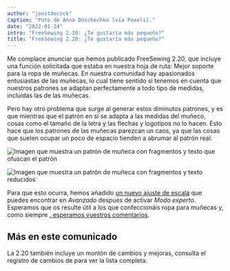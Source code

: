 ```yaml
---
author: "joostdecock"
caption: "Foto de Anna Doschechko [vía Pexels]."
date: "2022-01-24"
intro: "FreeSewing 2.20: ¿Te gustaría más pequeño?"
title: "FreeSewing 2.20: ¿Te gustaría más pequeño?"
---
```


Me complace anunciar que hemos publicado FreeSewing 2.20, que incluye una función solicitada que estaba en nuestra hoja de ruta: Mejor soporte para la ropa de muñecas. En nuestra comunidad hay apasionados entusiastas de las muñecas, lo cual tiene sentido si tenemos en cuenta que nuestros patrones se adaptan perfectamente a todo tipo de medidas, incluidas las de las muñecas.

Pero hay otro problema que surge al generar estos diminutos patrones, y es que mientras que el patrón en sí se adapta a las medidas del muñeco, cosas como el tamaño de la letra y las flechas y logotipos no lo hacen. Esto hace que los patrones de las muñecas parezcan un caos, ya que las cosas que suelen ocupar un poco de espacio tienden a abrumar al patrón real:

![Imagen que muestra un patrón de muñeca con fragmentos y texto que ofuscan el patrón](https://posts.freesewing.org/uploads/pres_scale_de0edf2cd7.png "Se trata de Aaron para una muñeca de tamaño 1/10 en 2,19. No muy bien")

![Imagen que muestra un patrón de muñeca con fragmentos y texto reducidos](https://posts.freesewing.org/uploads/post_scale_5a422f8c73.png "Es el mismo Aarón en 2.20. Como puedes ver, es mucho mejor")

Para que esto ocurra, hemos añadido [un nuevo ajuste de escala](/docs/guide/options/scale) que puedes encontrar en *Avanzado* después de activar *Modo experto*. Esperamos que os resulte útil a los que confeccionáis ropa para muñecas y, como siempre [, esperamos vuestros comentarios](https://discord.freesewing.org/).

## Más en este comunicado

La 2.20 también incluye un montón de cambios y mejoras, consulta el registro de cambios de [](https://github.com/freesewing/freesewing/blob/develop/CHANGELOG.md#2200-2022-01-24) para ver la lista completa.
